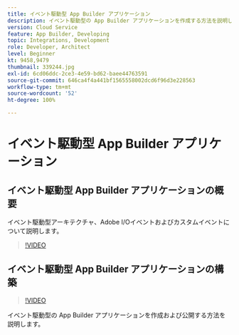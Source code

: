 ```yaml
---
title: イベント駆動型 App Builder アプリケーション
description: イベント駆動型の App Builder アプリケーションを作成する方法を説明します。
version: Cloud Service
feature: App Builder, Developing
topic: Integrations, Development
role: Developer, Architect
level: Beginner
kt: 9458,9479
thumbnail: 339244.jpg
exl-id: 6cd06ddc-2ce3-4e59-bd62-baee44763591
source-git-commit: 646ca4f4a441bf1565558002dcd6f96d3e228563
workflow-type: tm+mt
source-wordcount: '52'
ht-degree: 100%

---
```


# イベント駆動型 App Builder アプリケーション

## イベント駆動型 App Builder アプリケーションの概要

イベント駆動型アーキテクチャ、Adobe I/Oイベントおよびカスタムイベントについて説明します。

>[!VIDEO](https://video.tv.adobe.com/v/339244/?quality=12&learn=on)

## イベント駆動型 App Builder アプリケーションの構築

>[!VIDEO](https://video.tv.adobe.com/v/339245/?quality=12&learn=on)

イベント駆動型の App Builder アプリケーションを作成および公開する方法を説明します。
